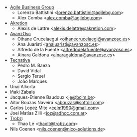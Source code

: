 - [Agile Business Group](https://www.agilebg.com)
  - Lorenzo Battistini \<<lorenzo.battistini@agilebg.com>\>
  - Alex Comba \<<alex.comba@agilebg.com>\>
- [Akretion](https://www.akretion.com)
  - Alexis de Lattre \<<alexis.delattre@akretion.com>\>
- [AvanzOsc](http://avanzosc.es)
  - Oihane Crucelaegui \<<oihanecrucelaegi@avanzosc.es>\>
  - Ana Juaristi \<<anajuaristi@avanzosc.es>\>
  - Alfredo de la Fuente \<<alfredodelafuente@avanzosc.es>\>
  - Ainara Galdona \<<ainaragaldona@avanzosc.es>\>
- [Tecnativa](https://www.tecnativa.com)
  - Pedro M. Baeza
  - David Vidal
  - Sergio Teruel
  - João Marques
- Unai Alkorta
- Iñaki Zabala
- Jacques-Etienne Baudoux \<<je@bcim.be>\>
- Aitor Bouzas Naveira \<<abouzas@softdil.com>\>
- Carlos Lopez Mite \<<celm1990@gmail.com>\>
- Joel Matías Zilli \<<joz@adhoc.com.ar>\>
- [Trobz](https://trobz.com):
  - Thao Le \<<thaolt@trobz.com>\>
- Nils Coenen \<<nils.coenen@nico-solutions.de>\>
